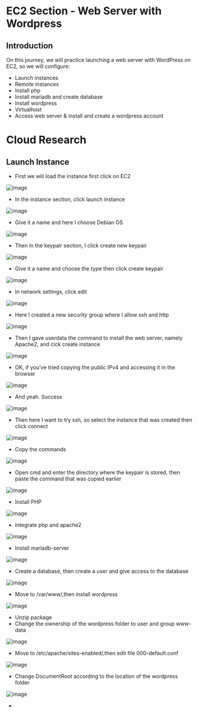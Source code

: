 # EC2 Section - Web Server with Wordpress

## Introduction
On this journey, we will practice launching a web server with WordPress on EC2, so we will configure:
- Launch instances
- Remote instances
- Install php
- Install mariadb and create database
- Install wordpress
- Virtualhost
- Access web server & install and create a wordpress account

# Cloud Research
## Launch Instance
- First we will load the instance first click on EC2

![image](https://user-images.githubusercontent.com/121029600/231914051-93a79b0e-0684-4f13-b4f9-ef185897acff.png)

- In the instance section, click launch instance

![image](https://user-images.githubusercontent.com/121029600/231914186-0750f6d2-d10f-4359-a6df-cefe331c666f.png)

- Give it a name and here I choose Debian OS

![image](https://user-images.githubusercontent.com/121029600/231914299-0c8e2ad3-32d5-4ab2-9c31-6f7f9a839b95.png)

- Then in the keypair section, I click create new keypair

![image](https://user-images.githubusercontent.com/121029600/231914418-40a2ffda-c074-4d8c-9fb2-45d6955a4856.png)

- Give it a name and choose the type then click create keypair

![image](https://user-images.githubusercontent.com/121029600/231914505-152de4ed-5f06-4178-90cd-f26f9dbb0f48.png)

- In network settings, click edit

![image](https://user-images.githubusercontent.com/121029600/231914566-65cfaafb-17e5-4489-a7ea-bf09c3d34eb1.png)

- Here I created a new security group where I allow ssh and http

![image](https://user-images.githubusercontent.com/121029600/231914667-97d9b374-7227-4ccb-a08e-b642bad35b01.png)

- Then I gave userdata the command to install the web server, namely Apache2, and cick create instance

![image](https://user-images.githubusercontent.com/121029600/231914803-1d8650c5-6454-43e5-b35d-8edce60098c9.png)

- OK, if you've tried copying the public IPv4 and accessing it in the browser

![image](https://user-images.githubusercontent.com/121029600/231914957-8115635f-3538-4591-ae53-bde0863e6950.png)

- And yeah. Success

![image](https://user-images.githubusercontent.com/121029600/231915018-5d6eb7e7-40f8-4b01-b676-8b457dc73a8c.png)

- Then here I want to try ssh, so select the instance that was created then click connect

![image](https://user-images.githubusercontent.com/121029600/231915133-c212b1de-a5d9-41c0-bddc-449700abed82.png)

- Copy the commands

![image](https://user-images.githubusercontent.com/121029600/231915214-85af4b0f-8d6b-43e2-8ea3-9407bd69f60d.png)

- Open cmd and enter the directory where the keypair is stored, then paste the command that was copied earlier

![image](https://user-images.githubusercontent.com/121029600/231915342-fa0ba277-9460-4b60-ac2e-00812b4de3d5.png)

- Install PHP 

![image](https://user-images.githubusercontent.com/121029600/231915775-e25bdfa5-bc22-42d1-9348-e234aba424e3.png)

- Integrate php and apache2

![image](https://user-images.githubusercontent.com/121029600/231916075-49462fd0-9d02-4e43-a0aa-3d7399726237.png)

- Install mariadb-server

![image](https://user-images.githubusercontent.com/121029600/231916174-ca466512-224b-4475-ba87-c2760e1a8fae.png)

- Create a database, then create a user and give access to the database

![image](https://user-images.githubusercontent.com/121029600/231916400-2d62840a-242a-4f0d-9b00-7714d533b06b.png)

- Move to /var/www/,then install wordpress

![image](https://user-images.githubusercontent.com/121029600/231916479-5916e77a-1a47-4724-bf8f-80dc1ea71ede.png)

- Unzip package
- Change the ownership of the wordpress folder to user and group www-data

![image](https://user-images.githubusercontent.com/121029600/231916822-96d4815f-f637-4874-b24a-14ea6da638f1.png)

- Move to /etc/apache/sites-enabled/,then edit file 000-default.conf

![image](https://user-images.githubusercontent.com/121029600/231917007-e1139b15-50b9-40bc-a43d-78ccb4b79fb3.png)

- Change DocumentRoot according to the location of the wordpress folder

![image](https://user-images.githubusercontent.com/121029600/231917138-c6bca01f-62e9-466b-b34f-e97a6c82e213.png)

- 

